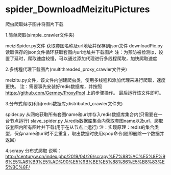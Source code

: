 # spider_DownloadMeizituPictures
爬虫爬取妹子图并将图片下载

1.简单爬取(simple_crawler文件夹)

meiziSpider.py文件  获取套图名称及url地址并保存到json文件
downloadPic.py      读取保存的json文件循环获取套图内url地址并下载图片
 注：为预防被检测ip，设置了延时，爬取速度较慢，可以通过添加代理进行多线程爬取，加快爬取速度

2.多线程代理下载图片(multithreaded_proxy_crawler文件夹)

meizitu.py文件，该文件内创建爬虫类，使用多线程和添加代理来进行爬取，速度更快。
  注：需要事先安装好redis数据库，并按照 https://github.com/Germey/ProxyPool 上的步骤操作。
最后运行该文件即可。

3.分布式爬取(利用redis数据库;distributed_crawler文件夹)

spider.py 从网站获取所有套图name和url并存入redis数据库集合内(只需要在一台节点运行)
slave_spider.py 从redis数据库集合内获取套图name以及url，爬取该套图内所有图片并下载(用于在从节点上运行)
  注：实现原理：redis的集合类型，保存name和url时不会重复，取出数据时使用spop命令(随即删除一个数据并返回)

4.scrapy 分布式爬取 
说明： http://centuryw.cn/index.php/2019/04/26/scrapy%E7%88%AC%E5%8F%96%E5%A6%B9%E5%AD%90%E5%9B%BE%E5%88%86%E5%B8%83%E5%BC%8F/